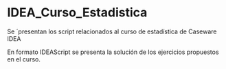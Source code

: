 # IDEA_Curso_Estadistica
Se ´presentan los script relacionados al curso de estadística de Caseware IDEA

En formato IDEAScript se presenta la solución de los ejercicios propuestos en el curso.
